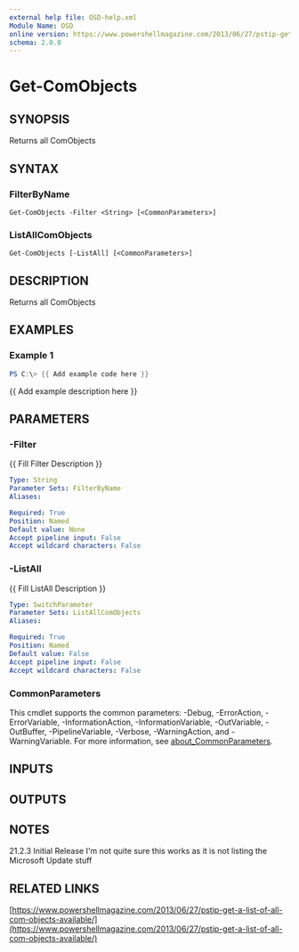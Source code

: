 ```yaml
---
external help file: OSD-help.xml
Module Name: OSD
online version: https://www.powershellmagazine.com/2013/06/27/pstip-get-a-list-of-all-com-objects-available/
schema: 2.0.0
---
```


# Get-ComObjects

## SYNOPSIS
Returns all ComObjects

## SYNTAX

### FilterByName
```
Get-ComObjects -Filter <String> [<CommonParameters>]
```

### ListAllComObjects
```
Get-ComObjects [-ListAll] [<CommonParameters>]
```

## DESCRIPTION
Returns all ComObjects

## EXAMPLES

### Example 1
```powershell
PS C:\> {{ Add example code here }}
```

{{ Add example description here }}

## PARAMETERS

### -Filter
{{ Fill Filter Description }}

```yaml
Type: String
Parameter Sets: FilterByName
Aliases:

Required: True
Position: Named
Default value: None
Accept pipeline input: False
Accept wildcard characters: False
```

### -ListAll
{{ Fill ListAll Description }}

```yaml
Type: SwitchParameter
Parameter Sets: ListAllComObjects
Aliases:

Required: True
Position: Named
Default value: False
Accept pipeline input: False
Accept wildcard characters: False
```

### CommonParameters
This cmdlet supports the common parameters: -Debug, -ErrorAction, -ErrorVariable, -InformationAction, -InformationVariable, -OutVariable, -OutBuffer, -PipelineVariable, -Verbose, -WarningAction, and -WarningVariable. For more information, see [about_CommonParameters](http://go.microsoft.com/fwlink/?LinkID=113216).

## INPUTS

## OUTPUTS

## NOTES
21.2.3     Initial Release
I'm not quite sure this works as it is not listing the Microsoft Update stuff

## RELATED LINKS

[https://www.powershellmagazine.com/2013/06/27/pstip-get-a-list-of-all-com-objects-available/](https://www.powershellmagazine.com/2013/06/27/pstip-get-a-list-of-all-com-objects-available/)

